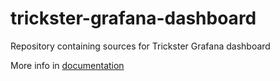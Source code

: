 # trickster-grafana-dashboard
Repository containing sources for Trickster Grafana dashboard

More info in [documentation](https://fusakla.github.io/trickster-grafana-dashboard/)
